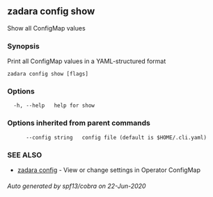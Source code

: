 ## zadara config show

Show all ConfigMap values

### Synopsis

Print all ConfigMap values in a YAML-structured format

```
zadara config show [flags]
```

### Options

```
  -h, --help   help for show
```

### Options inherited from parent commands

```
      --config string   config file (default is $HOME/.cli.yaml)
```

### SEE ALSO

* [zadara config](zadara_config.md)	 - View or change settings in Operator ConfigMap

###### Auto generated by spf13/cobra on 22-Jun-2020

